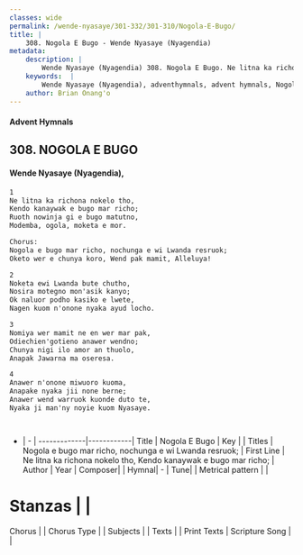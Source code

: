 ```yaml
---
classes: wide
permalink: /wende-nyasaye/301-332/301-310/Nogola-E-Bugo/
title: |
    308. Nogola E Bugo - Wende Nyasaye (Nyagendia)
metadata:
    description: |
        Wende Nyasaye (Nyagendia) 308. Nogola E Bugo. Ne litna ka richona nokelo tho, Kendo kanaywak e bugo mar richo; Ruoth nowinja gi e bugo matutno, Modemba, ogola, moketa e mor.  Chorus: Nogola e bugo mar richo, nochunga e wi Lwanda resruok; Oketo wer e chunya koro, Wend pak mamit, Alleluya!  
    keywords:  |
        Wende Nyasaye (Nyagendia), adventhymnals, advent hymnals, Nogola E Bugo, Ne litna ka richona nokelo tho, Kendo kanaywak e bugo mar richo;. Nogola e bugo mar richo, nochunga e wi Lwanda resruok;
    author: Brian Onang'o
---
```


#### Advent Hymnals
## 308. NOGOLA E BUGO
####  Wende Nyasaye (Nyagendia),

```txt
1
Ne litna ka richona nokelo tho,
Kendo kanaywak e bugo mar richo;
Ruoth nowinja gi e bugo matutno,
Modemba, ogola, moketa e mor.

Chorus:
Nogola e bugo mar richo, nochunga e wi Lwanda resruok;
Oketo wer e chunya koro, Wend pak mamit, Alleluya!

2
Noketa ewi Lwanda bute chutho,
Nosira motegno mon'asik kanyo;
Ok naluor podho kasiko e lwete,
Nagen kuom n'onone nyaka ayud locho.

3
Nomiya wer mamit ne en wer mar pak,
Odiechien'gotieno anawer wendno;
Chunya nigi ilo amor an thuolo,
Anapak Jawarna ma oseresa.

4
Anawer n'onone miwuoro kuoma,
Anapake nyaka jii none berne;
Anawer wend warruok kuonde duto te,
Nyaka ji man'ny noyie kuom Nyasaye.




```

- |   -  |
-------------|------------|
Title | Nogola E Bugo |
Key |  |
Titles | Nogola e bugo mar richo, nochunga e wi Lwanda resruok; |
First Line | Ne litna ka richona nokelo tho, Kendo kanaywak e bugo mar richo; |
Author | 
Year | 
Composer| |
Hymnal|  - |
Tune|  |
Metrical pattern | |
# Stanzas |  |
Chorus |  |
Chorus Type |  |
Subjects | |
Texts |  |
Print Texts | 
Scripture Song |  |
    
